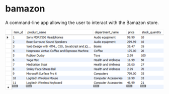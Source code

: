 # bamazon
A command-line app allowing the user to interact with the Bamazon store.

![Initial products database](images/database1.png)



